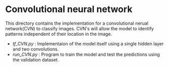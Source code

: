 # Convolutional neural network
This directory contains the implementation for a convolutional nerual network(CVN) to classify images. CVN's will allow the model to identify patterns independent of their location in the image.

* _tf_CVN.py_ : Implementaion of the model itself using a single hidden layer and two convolutions.
* _run_CVN.py_ : Program to train the model and test the predictions using the validation dataset.
